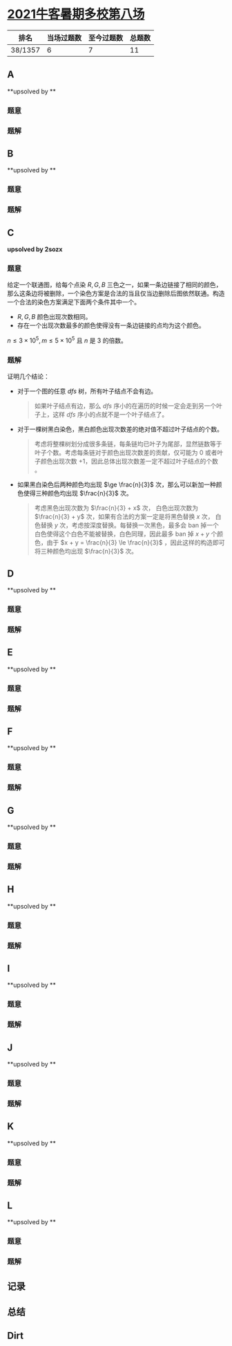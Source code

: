 # [2021牛客暑期多校第八场](https://ac.nowcoder.com/acm/contest/11259)

| 排名    | 当场过题数 | 至今过题数 | 总题数 |
| ------- | ---------- | ---------- | ------ |
| 38/1357 | 6          | 7          | 11     |

## **A**

**upsolved by **

### 题意



### 题解



## **B**

**upsolved by **

### 题意



### 题解



## **C**

**upsolved by 2sozx**

### 题意

给定一个联通图，给每个点染 $R,G,B$ 三色之一，如果一条边链接了相同的颜色，那么这条边将被删除，一个染色方案是合法的当且仅当边删除后图依然联通。构造一个合法的染色方案满足下面两个条件其中一个。

- $R,G,B$ 颜色出现次数相同。
- 存在一个出现次数最多的颜色使得没有一条边链接的点均为这个颜色。

$n \le 3\times 10^5, m\le 5\times 10^5$ 且 $n$ 是 $3$ 的倍数。

### 题解

证明几个结论：

- 对于一个图的任意 $dfs$ 树，所有叶子结点不会有边。

  >如果叶子结点有边，那么 $dfs$ 序小的在遍历的时候一定会走到另一个叶子上，这样 $dfs$ 序小的点就不是一个叶子结点了。 

- 对于一棵树黑白染色，黑白颜色出现次数差的绝对值不超过叶子结点的个数。

  >考虑将整棵树划分成很多条链，每条链均已叶子为尾部，显然链数等于叶子个数。考虑每条链对于颜色出现次数差的贡献，仅可能为 $0$ 或者叶子颜色出现次数 $+1$，因此总体出现次数差一定不超过叶子结点的个数 。

- 如果黑白染色后两种颜色均出现 $\ge \frac{n}{3}$ 次，那么可以新加一种颜色使得三种颜色均出现 $\frac{n}{3}$ 次。

  > 考虑黑色出现次数为 $\frac{n}{3} + x$ 次， 白色出现次数为 $\frac{n}{3} + y$ 次，如果有合法的方案一定是将黑色替换 $x$ 次， 白色替换 $y$ 次，考虑按深度替换。每替换一次黑色，最多会 ban 掉一个白色使得这个白色不能被替换，白色同理，因此最多 ban 掉 $x + y$ 个颜色，由于 $x + y = \frac{n}{3} \le \frac{n}{3}$ ，因此这样的构造即可将三种颜色均出现 $\frac{n}{3}$ 次。

## **D**

**upsolved by **

### 题意



### 题解



## **E**

**upsolved by **

### 题意



### 题解



## **F**

**upsolved by **

### 题意



### 题解



## **G**

**upsolved by **

### 题意



### 题解



## **H**

**upsolved by **

### 题意



### 题解



## **I**

**upsolved by **

### 题意



### 题解



## **J**

**upsolved by **

### 题意



### 题解



## **K**

**upsolved by **

### 题意



### 题解



## **L**

**upsolved by **

### 题意



### 题解



## **记录**



## **总结**

## **Dirt**



